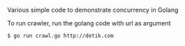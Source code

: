 Various simple code to demonstrate concurrency in Golang

To run crawler, run the golang code with url as argument
```sh
$ go run crawl.go http://detik.com
```
